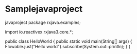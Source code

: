 # Samplejavaproject
javaproject
package rxjava.examples;

import io.reactivex.rxjava3.core.*;

public class HelloWorld {
    public static void main(String[] args) {
        Flowable.just("Hello world").subscribe(System.out::println);
    }
}
